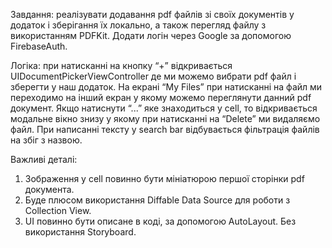 Завдання: реалізувати додавання pdf файлів зі своїх документів у додаток і зберігання їх локально, а також перегляд файлу з використанням PDFKit. Додати логін через Google за допомогою FirebaseAuth.

Логіка: при натисканні на кнопку “+” відкривається UIDocumentPickerViewController де ми можемо вибрати pdf файл і зберегти у наш додаток. На екрані “My Files” при натисканні на файл ми переходимо на інший екран у якому можемо переглянути данний pdf документ. Якщо натиснути “...” яке знаходиться у cell, то відкривається модальне вікно знизу у якому при натисканні на “Delete” ми видаляємо файл. При написанні тексту у search bar відбувається фільтрація файлів на збіг з назвою.

Важливі деталі:
1. Зображення у cell повинно бути мініатюрою першої сторінки pdf документа.
2. Буде плюсом використання Diffable Data Source для роботи з Collection View.
3. UI повинно бути описане в коді, за допомогою AutoLayout. Без використання Storyboard.

